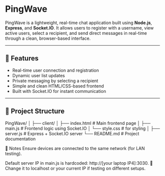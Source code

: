 # PingWave

PingWave is a lightweight, real-time chat application built using **Node.js**, **Express**, and **Socket.IO**. It allows users to register with a username, view active users, select a recipient, and send direct messages in real-time through a clean, browser-based interface.

---

## 🔧 Features

- Real-time user connection and registration
- Dynamic user list updates
- Private messaging by selecting a recipient
- Simple and clean HTML/CSS-based frontend
- Built with Socket.IO for instant communication

---

## 📂 Project Structure

PingWave/
│
├── client/
│ ├── index.html # Main frontend page
│ ├── main.js # Frontend logic using Socket.IO
│ └── style.css # for styling
│
├── server.js # Express + Socket.IO server
└── README.md # Project documentation

📌 Notes
Ensure devices are connected to the same network (for LAN testing).

Default server IP in main.js is hardcoded: http://[your laptop IP4]:3030.
🔁 Change it to localhost or your current IP if testing on different setups.

